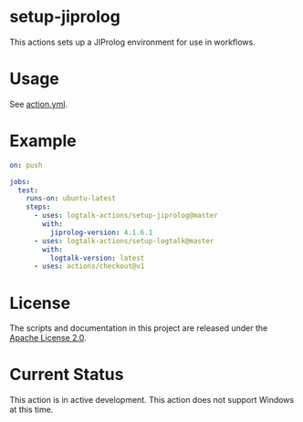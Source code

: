 # setup-jiprolog

This actions sets up a JIProlog environment for use in workflows.

# Usage

See [action.yml](action.yml).

# Example

```yml
on: push

jobs:
  test:
    runs-on: ubuntu-latest
    steps:
      - uses: logtalk-actions/setup-jiprolog@master
        with:
          jiprolog-version: 4.1.6.1
      - uses: logtalk-actions/setup-logtalk@master
        with:
          logtalk-version: latest
      - uses: actions/checkout@v1
```

# License

The scripts and documentation in this project are released under the [Apache License 2.0](LICENSE).

# Current Status

This action is in active development. This action does not support Windows at this time.
